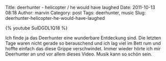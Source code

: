 Title: deerhunter - helicopter / he would have laughed
Date: 2011-10-13 08:18
Author: marvin
Category: post
Tags: deerhunter, music
Slug: deerhunter-helicopter-he-would-have-laughed

{% youtube SuIDGDL1Q18 %}

Ich finde ja das Deerhunter eine wunderbare Entdeckung sind. Die letzten
Tage waren nicht gerade so berauschend und ich lag viel im Bett rum und
hoffte einfach das diese Grippe verschwindet. Immer wieder hörte ich mir
Deerhunter an und vor allem dieses Video. Musik kann so schön sein.

 

